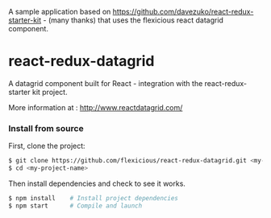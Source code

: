 A sample application based on https://github.com/davezuko/react-redux-starter-kit - (many thanks) that uses the flexicious react datagrid component. 


# react-redux-datagrid
A datagrid component built for React - integration with the react-redux-starter kit project. 

More information at : http://www.reactdatagrid.com/ 

### Install from source

First, clone the project:

```bash
$ git clone https://github.com/flexicious/react-redux-datagrid.git <my-project-name>
$ cd <my-project-name>
```
Then install dependencies and check to see it works. 

```bash
$ npm install    # Install project dependencies
$ npm start      # Compile and launch
```

